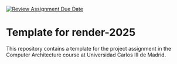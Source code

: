 [![Review Assignment Due Date](https://classroom.github.com/assets/deadline-readme-button-22041afd0340ce965d47ae6ef1cefeee28c7c493a6346c4f15d667ab976d596c.svg)](https://classroom.github.com/a/y54ywNyp)
# Template for render-2025

This repository contains a template for the project assignment in the Computer
Architecture course at Universidad Carlos III de Madrid.
